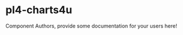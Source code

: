 pl4-charts4u
===============================================


Component Authors, provide some documentation for your users here!